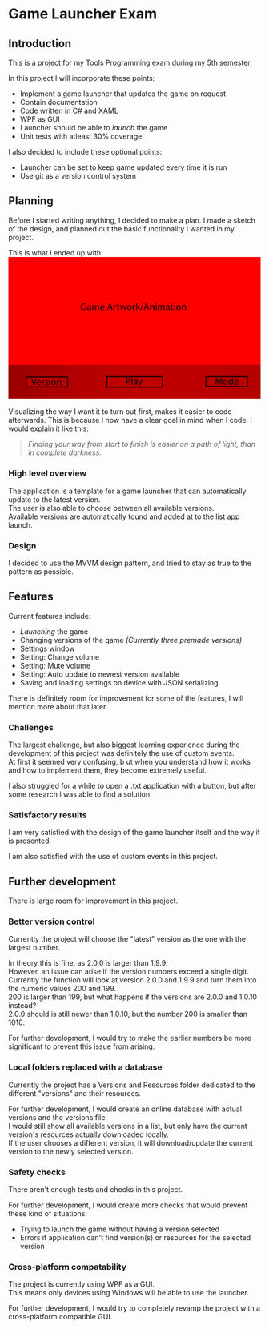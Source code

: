 # Game Launcher Exam

## Introduction
This is a project for my Tools Programming exam during my 5th semester.

In this project I will incorporate these points:

- Implement a game launcher that updates the game on request
- Contain documentation
- Code written in C# and XAML
- WPF as GUI
- Launcher should be able to *launch* the game
- Unit tests with atleast 30% coverage

I also decided to include these optional points:

- Launcher can be set to keep game updated every time it is run
- Use git as a version control system

## Planning
Before I started writing anything, I decided to make a plan. I made a sketch of the design,
and planned out the basic functionality I wanted in my project.

This is what I ended up with  
![Sketch of Game Launcher](Resources/Sketch.png "Sketch")

Visualizing the way I want it to turn out first, makes it easier to code afterwards.
This is because I now have a clear goal in mind when I code. I would explain it like this:  
> *Finding your way from start to finish is easier on a path of light, than in complete darkness.*

### High level overview
The application is a template for a game launcher that can automatically update to the latest version.  
The user is also able to choose between all available versions.   
Available versions are automatically found and added at to the list app launch.

### Design

I decided to use the MVVM design pattern, and tried to stay as true to the pattern as possible.

## Features

Current features include:

- *Launching* the game
- Changing versions of the game *(Currently three premade versions)*
- Settings window
- Setting: Change volume
- Setting: Mute volume
- Setting: Auto update to newest version available
- Saving and loading settings on device with JSON serializing


There is definitely room for improvement for some of the features, I will mention more about that later.

### Challenges
The largest challenge, but also biggest learning experience during the development of this project was definitely the use of custom events.   
At first it seemed very confusing, b ut when you understand how it works and how to implement them, they become extremely useful.   
   
I also struggled for a while to open a .txt application with a button, but after some research I was able to find a solution.

### Satisfactory results
I am very satisfied with the design of the game launcher itself and the way it is presented.   

I am also satisfied with the use of custom events in this project.

## Further development
There is large room for improvement in this project.

### Better version control
Currently the project will choose the "latest" version as the one with the largest number.   

In theory this is fine, as 2.0.0 is larger than 1.9.9.  
However, an issue can arise if the version numbers exceed a single digit.  
Currently the function will look at version 2.0.0 and 1.9.9 and turn them into the numeric values 200 and 199.   
200 is larger than 199, but what happens if the versions are 2.0.0 and 1.0.10 instead?   
2.0.0 should is still newer than 1.0.10, but the number 200 is smaller than 1010.

For further development, I would try to make the earlier numbers be more significant to prevent this issue from arising.

### Local folders replaced with a database
Currently the project has a Versions and Resources folder dedicated to the different "versions" and their resources.

For further development, I would create an online database with actual versions and the versions file.  
I would still show all available versions in a list, but only have the current version's resources actually downloaded locally.  
If the user chooses a different version, it will download/update the current version to the newly selected version.


### Safety checks
There aren't enough tests and checks in this project.  

For further development, I would create more checks that would prevent these kind of situations:

- Trying to launch the game without having a version selected
- Errors if application can't find version(s) or resources for the selected version


### Cross-platform compatability
The project is currently using WPF as a GUI.   
This means only devices using Windows will be able to use the launcher.

For further development, I would try to completely revamp the project with a cross-platform compatible GUI. 